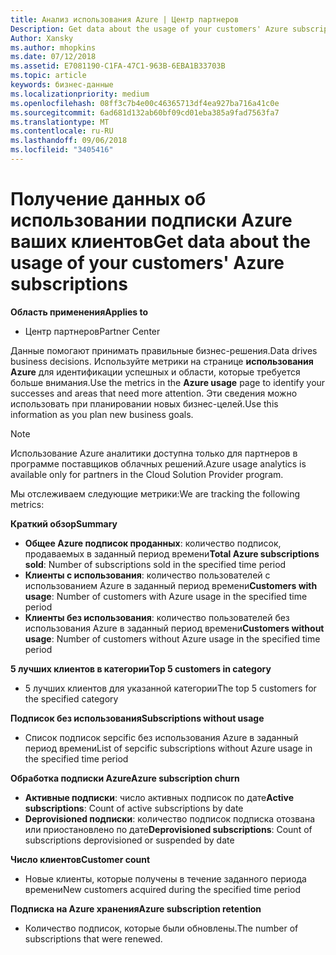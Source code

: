 ```yaml
---
title: Анализ использования Azure | Центр партнеров
Description: Get data about the usage of your customers' Azure subscriptions.
Author: Xansky
ms.author: mhopkins
ms.date: 07/12/2018
ms.assetid: E7081190-C1FA-47C1-963B-6EBA1B33703B
ms.topic: article
keywords: бизнес-данные
ms.localizationpriority: medium
ms.openlocfilehash: 08ff3c7b4e00c46365713df4ea927ba716a41c0e
ms.sourcegitcommit: 6ad681d132ab60bf09cd01eba385a9fad7563fa7
ms.translationtype: MT
ms.contentlocale: ru-RU
ms.lasthandoff: 09/06/2018
ms.locfileid: "3405416"
---
```

# <a name="get-data-about-the-usage-of-your-customers-azure-subscriptions"></a><span data-ttu-id="d1c64-103">Получение данных об использовании подписки Azure ваших клиентов</span><span class="sxs-lookup"><span data-stu-id="d1c64-103">Get data about the usage of your customers' Azure subscriptions</span></span> 

**<span data-ttu-id="d1c64-104">Область применения</span><span class="sxs-lookup"><span data-stu-id="d1c64-104">Applies to</span></span>**
- <span data-ttu-id="d1c64-105">Центр партнеров</span><span class="sxs-lookup"><span data-stu-id="d1c64-105">Partner Center</span></span>

<span data-ttu-id="d1c64-106">Данные помогают принимать правильные бизнес-решения.</span><span class="sxs-lookup"><span data-stu-id="d1c64-106">Data drives business decisions.</span></span> <span data-ttu-id="d1c64-107">Используйте метрики на странице **использования Azure** для идентификации успешных и области, которые требуется больше внимания.</span><span class="sxs-lookup"><span data-stu-id="d1c64-107">Use the metrics in the **Azure usage** page to identify your successes and areas that need more attention.</span></span> <span data-ttu-id="d1c64-108">Эти сведения можно использовать при планировании новых бизнес-целей.</span><span class="sxs-lookup"><span data-stu-id="d1c64-108">Use this information as you plan new business goals.</span></span>

> [!NOTE]
> <span data-ttu-id="d1c64-109">Использование Azure аналитики доступна только для партнеров в программе поставщиков облачных решений.</span><span class="sxs-lookup"><span data-stu-id="d1c64-109">Azure usage  analytics is available only for partners in the Cloud Solution Provider program.</span></span>

<span data-ttu-id="d1c64-110">Мы отслеживаем следующие метрики:</span><span class="sxs-lookup"><span data-stu-id="d1c64-110">We are tracking the following metrics:</span></span>

**<span data-ttu-id="d1c64-111">Краткий обзор</span><span class="sxs-lookup"><span data-stu-id="d1c64-111">Summary</span></span>**  
 - <span data-ttu-id="d1c64-112">**Общее Azure подписок проданных**: количество подписок, продаваемых в заданный период времени</span><span class="sxs-lookup"><span data-stu-id="d1c64-112">**Total Azure subscriptions sold**: Number of subscriptions sold in the specified time period</span></span>  
 - <span data-ttu-id="d1c64-113">**Клиенты с использования**: количество пользователей с использованием Azure в заданный период времени</span><span class="sxs-lookup"><span data-stu-id="d1c64-113">**Customers with usage**: Number of customers with Azure usage in the specified time period</span></span>  
 - <span data-ttu-id="d1c64-114">**Клиенты без использования**: количество пользователей без использования Azure в заданный период времени</span><span class="sxs-lookup"><span data-stu-id="d1c64-114">**Customers without usage**: Number of customers without Azure usage in the specified time period</span></span>  

**<span data-ttu-id="d1c64-115">5 лучших клиентов в категории</span><span class="sxs-lookup"><span data-stu-id="d1c64-115">Top 5 customers in category</span></span>**  
 -  <span data-ttu-id="d1c64-116">5 лучших клиентов для указанной категории</span><span class="sxs-lookup"><span data-stu-id="d1c64-116">The top 5 customers for the specified category</span></span>  

**<span data-ttu-id="d1c64-117">Подписок без использования</span><span class="sxs-lookup"><span data-stu-id="d1c64-117">Subscriptions without usage</span></span>**  
 -  <span data-ttu-id="d1c64-118">Список подписок sepcific без использования Azure в заданный период времени</span><span class="sxs-lookup"><span data-stu-id="d1c64-118">List of sepcific subscriptions without Azure usage in the specified time period</span></span>  

**<span data-ttu-id="d1c64-119">Обработка подписки Azure</span><span class="sxs-lookup"><span data-stu-id="d1c64-119">Azure subscription churn</span></span>**  
 - <span data-ttu-id="d1c64-120">**Активные подписки**: число активных подписок по дате</span><span class="sxs-lookup"><span data-stu-id="d1c64-120">**Active subscriptions**: Count of active subscriptions by date</span></span>  
 - <span data-ttu-id="d1c64-121">**Deprovisioned подписки**: количество подписок подписка отозвана или приостановлено по дате</span><span class="sxs-lookup"><span data-stu-id="d1c64-121">**Deprovisioned subscriptions**: Count of subscriptions deprovisioned or suspended by date</span></span>  

**<span data-ttu-id="d1c64-122">Число клиентов</span><span class="sxs-lookup"><span data-stu-id="d1c64-122">Customer count</span></span>**
 - <span data-ttu-id="d1c64-123">Новые клиенты, которые получены в течение заданного периода времени</span><span class="sxs-lookup"><span data-stu-id="d1c64-123">New customers acquired during the specified time period</span></span>  

**<span data-ttu-id="d1c64-124">Подписка на Azure хранения</span><span class="sxs-lookup"><span data-stu-id="d1c64-124">Azure subscription retention</span></span>**  
 - <span data-ttu-id="d1c64-125">Количество подписок, которые были обновлены.</span><span class="sxs-lookup"><span data-stu-id="d1c64-125">The number of subscriptions that were renewed.</span></span>   
  